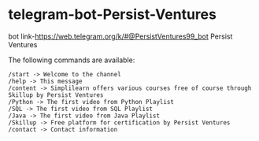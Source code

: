 # telegram-bot-Persist-Ventures
bot link-https://web.telegram.org/k/#@PersistVentures99_bot
Persist Ventures

 The following commands are available:

    /start -> Welcome to the channel
    /help -> This message
    /content -> Simplilearn offers various courses free of course through Skillup by Persist Ventures
    /Python -> The first video from Python Playlist
    /SQL -> The first video from SQL Playlist
    /Java -> The first video from Java Playlist
    /Skillup -> Free platform for certification by Persist Ventures
    /contact -> Contact information

